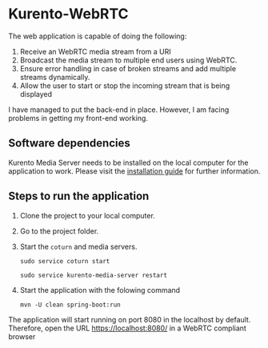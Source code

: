 # Kurento-WebRTC

The web application is capable of doing the following:
1. Receive an WebRTC media stream from a URI
2. Broadcast the media stream to multiple end users using WebRTC.
3. Ensure error handling in case of broken streams and add multiple streams
dynamically.
4. Allow the user to start or stop the incoming stream that is being displayed

I have managed to put the back-end in place. However, I am facing problems in getting my front-end working.

## Software dependencies

Kurento Media Server needs to be installed on the local computer for the application to work. Please visit the [installation guide](https://doc-kurento.readthedocs.io/en/6.10.0/user/installation.html) for further information.

## Steps to run the application

1. Clone the project to your local computer.
2. Go to the project folder.
3. Start the `coturn` and media servers.

      ```sudo service coturn start```
      
      ```sudo service kurento-media-server restart```

4. Start the application with the folowing command

      ```mvn -U clean spring-boot:run```
      
The application will start running on port 8080 in the localhost by default. Therefore, open the URL [https://localhost:8080/](https://localhost:8080/) in a WebRTC compliant browser
